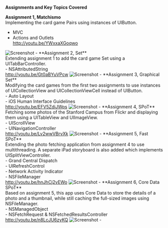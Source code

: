 **Assignments and Key Topics Covered**<br />

**Assignment 1, Matchismo**<br />
Implementing the card game Pairs using instances of UIButton.<br />
- MVC<br />
- Actions and Outlets<br />
<a href="http://youtu.be/YWxxaXGoqwo">http://youtu.be/YWxxaXGoqwo</a>

<img src="https://lh4.googleusercontent.com/-RnntbpcGPw0/UcNOMcIbc2I/AAAAAAAAABA/pOXBxjI3kcQ/w160-h284-no/Assignment1_Small.png" alt="Screenshot">
-
**Assignment 2, Set**<br />
Extending assignment 1 to add the card game Set using a UITabBarController.<br />
- NSAttributedString<br />
<a href="http://youtu.be/Gt0aBYuVPcw">http://youtu.be/Gt0aBYuVPcw</a>

<img src="https://lh5.googleusercontent.com/-G3qrui2OIvg/UcNONMq9tvI/AAAAAAAAABc/AUI5QZsR-IU/w160-h284-no/Assignment2_Small.png" alt="Screenshot">
-
**Assignment 3, Graphical Set**<br />
Modifying the card games from the first two assignments to use instances of UICollectionView and UICollectionViewCell instead of UIButton.<br />
- Auto Layout<br />
- iOS Human Interface Guidelines<br />
<a href="http://youtu.be/EFV5ZdiJWps">http://youtu.be/EFV5ZdiJWps</a>

<img src="https://lh4.googleusercontent.com/-dhlwvpxopOQ/UdvnSUQfT6I/AAAAAAAAAD0/fR81kb3xP-0/s284/Assignment3_2_Small.png" alt="Screenshot">
-
**Assignment 4, SPoT**<br />
Fetching some photos of the Stanford Campus from Flickr and displaying them using a UITableView and UIImageView.<br />
- UIScrollView<br />
- UINavigationController<br />
<a href="http://youtu.be/Lv2wwVBrvXk">http://youtu.be/Lv2wwVBrvXk</a>

<img src="https://lh3.googleusercontent.com/-WAXaJURvNFc/Uci8AaJ5-8I/AAAAAAAAADQ/Gcgb6vL-mY4/w160-h284-no/Assignment4+_Small.png" alt="Screenshot">
-
**Assignment 5, Fast SPoT**<br />
Extending the photo fetching application from assignment 4 to use multithreading.  A separate iPad storyboard is also added which implements UISplitViewController.<br />
- Grand Central Dispatch<br />
- UIRefreshControl<br />
- Network Activity Indicator<br />
- NSFileManager<br />
<a href="http://youtu.be/hnJhCj2vEWo">http://youtu.be/hnJhCj2vEWo</a>

<img src="https://lh3.googleusercontent.com/-9tKkDvlhxjU/UdvqyIB36CI/AAAAAAAAAEE/ZAbeDWvR79k/s379/Assignment5_Small.png" alt="Screenshot">
-
**Assignment 6, Core Data SPoT**<br />
Based on assignment 5, this app uses Core Data to store the details of a photo and a thumbnail, while still caching the full-sized images using NSFileManager.<br />
- NSManagedObject<br />
- NSFetchRequest & NSFetchedResultsController<br />
<a href="http://youtu.be/n8LcJU6zyKQ">http://youtu.be/n8LcJU6zyKQ</a>

<img src="https://lh4.googleusercontent.com/-t_A2jpkOTqA/UeV-4qmAXkI/AAAAAAAAAEc/vYAbqersyTw/w160-h284-no/Assignment6_Small.png" alt="Screenshot">
-